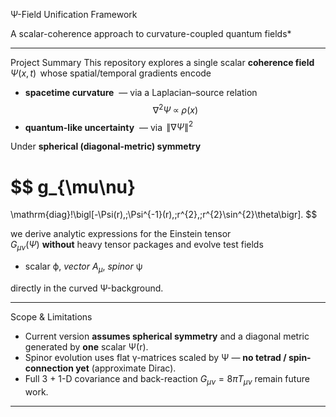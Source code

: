  Ψ-Field Unification Framework

A scalar-coherence approach to curvature-coupled quantum fields*

---
 Project Summary
This repository explores a single scalar **coherence field** $\,\Psi(x,t)\,$ whose spatial/temporal gradients encode

* **spacetime curvature** &nbsp;— via a Laplacian–source relation  
  $$\nabla^{2}\Psi \;\propto\; \rho(x)$$
* **quantum-like uncertainty** &nbsp;— via $\,\|\nabla\Psi\|^{2}$

Under **spherical (diagonal-metric) symmetry**

$$
g_{\mu\nu}
  =
  \mathrm{diag}\!\bigl[-\Psi(r),\;\Psi^{-1}(r),\;r^{2},\;r^{2}\sin^{2}\theta\bigr].
$$

we derive analytic expressions for the Einstein tensor  
$G_{\mu\nu}(\Psi)$ **without** heavy tensor packages and evolve test fields

* scalar ϕ,   *vector* $A_\mu$,   *spinor* ψ

directly in the curved Ψ-background.

---

 Scope & Limitations

* Current version **assumes spherical symmetry** and a diagonal metric generated by **one** scalar Ψ(r).  
* Spinor evolution uses flat γ-matrices scaled by Ψ — **no tetrad / spin-connection yet** (approximate Dirac).  
* Full 3 + 1-D covariance and back-reaction $G_{\mu\nu}=8\pi T_{\mu\nu}$ remain future work.

---

 
